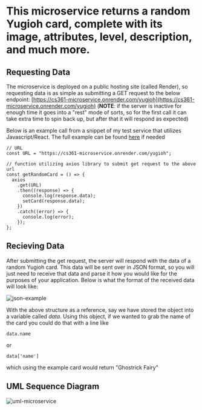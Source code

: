 # This microservice returns a random Yugioh card, complete with its image, attributes, level, description, and much more.

## Requesting Data 
The microservice is deployed on a public hosting site (called Render), so requesting data is as simple as submitting a GET request to the below endpoint:
[https://cs361-microservice.onrender.com/yugioh](https://cs361-microservice.onrender.com/yugioh)
(**NOTE**: if the server is inactive for enough time it goes into a "rest" mode of sorts, so for the first call it can take extra time to spin back up, but after that it will respond as expected)

Below is an example call from a snippet of my test service that utilizes Javascript/React. The full example can be found [here](https://github.com/stussy446/cs361-test-microservice/blob/main/cs361-test-microservice/src/App.jsx) if needed

    // URL
    const URL = "https://cs361-microservice.onrender.com/yugioh";

    // function utilizing axios library to submit get request to the above url
    const getRandomCard = () => {
      axios
        .get(URL)
        .then((response) => {
          console.log(response.data);
          setCard(response.data);
        })
        .catch((error) => {
          console.log(error);
        });
    };

## Recieving Data 
After submitting the get request, the server will respond with the data of a random Yugioh card. This data will be sent over in JSON format, so you will just need to receive that data and parse it how you would like for the purposes of your application. Below is what the format of the received data will look like:

![json-example](https://github.com/stussy446/CS361-microservice/assets/25628359/c56c2fb7-5d94-4c1c-ae35-2e659a97abe2)

With the above structure as a reference, say we have stored the object into a variable called *data*. Using this object, if we wanted to grab the name of the card you could do that with a line like 

    data.name 
  or 
    
    data['name']
  which using the example card would return "Ghostrick Fairy"

## UML Sequence Diagram
![uml-microservice](https://github.com/stussy446/CS361-microservice/assets/25628359/f0bf224c-b9c9-4215-815b-6006abfddc7a)
